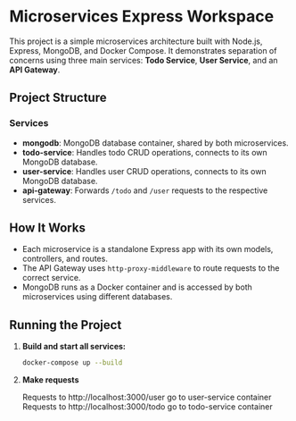 # Microservices Express Workspace

This project is a simple microservices architecture built with Node.js, Express, MongoDB, and Docker Compose. It demonstrates separation of concerns using three main services: **Todo Service**, **User Service**, and an **API Gateway**.

## Project Structure

### Services

- **mongodb**: MongoDB database container, shared by both microservices.
- **todo-service**: Handles todo CRUD operations, connects to its own MongoDB database.
- **user-service**: Handles user CRUD operations, connects to its own MongoDB database.
- **api-gateway**: Forwards `/todo` and `/user` requests to the respective services.

## How It Works

- Each microservice is a standalone Express app with its own models, controllers, and routes.
- The API Gateway uses `http-proxy-middleware` to route requests to the correct service.
- MongoDB runs as a Docker container and is accessed by both microservices using different databases.

## Running the Project

1. **Build and start all services:**

   ```sh
   docker-compose up --build
   ```

2. **Make requests**

   Requests to http://localhost:3000/user go to user-service container
   Requests to http://localhost:3000/todo go to todo-service container

